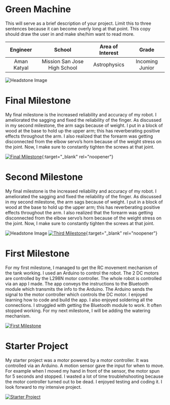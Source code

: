 ﻿# Green Machine
This will serve as a brief description of your project. Limit this to three sentences because it can become overly long at that point. This copy should draw the user in and make she/him want to read more.

| **Engineer** | **School** | **Area of Interest** | **Grade** |
|:--:|:--:|:--:|:--:|
| Aman Katyal | Mission San Jose High School | Astrophysics | Incoming Junior

![Headstone Image](https://lh3.googleusercontent.com/jPJWNQjSbysh37DLJqTwEjvxAEzxq1-MyuUu6qoHH8lLm64_3ICiXikdP3BCZIgxOevT7bmIC1tyYGo6nRfYkS4STt3BNe3FL4PL9eUvT_7pTdeVjT-0QKIpDG2-J0CZn7-hjnkpRYYCD4q40wWs3dDRda-vhyY7enaMEuZFe4xKQRnzEvP7ZA1H5Rrl42W-6ho7P2kx-Z5MW82kbo62JyPtjhmWYVv1xqXDUFUwDycZ9_PHl4WVurOel0fpGG2wMzPyY24bUsr-BLX7COE6BN2aqMQJz4C__dtP-AHo9WDr-RKYq4Np2jw3UoCmIBIqg3v5Da3jaLnr1vziQnG73r5uaNOVVDwGhg5ZuywDcUpHCMX7it4Dl1-7kIF-lorzsdtkcufvyDYwPdaXuFfH6gM1eQzSTe2AFgYs3ml_09gnHwWr1G94DHTjx3NKmhbh5oAIq7y2tr8txqlvhUxBRGB1m6_olHL2_NkBHSIU24N1THeFzOuANR4qb9uySbNYQx9S3YiFP8cj9X0wXHyomfBO_x7a12isd5imfuSTtesN_TQLn45Y4yBncM1m-1HJNvshBRivrDp2Voc4Fqoew9lWjqYPc4DQRx66-7keXNLK6pjYb58tx0YklbPDHHoQyuN4mIonhNEQ96kkR99p3OymuE7PyAYyKz4nPUDgDi_w86EVnEeOmT8OodBSIUI8AXLCdgw7hY1PZA90X-w7uz1d1vhLVPO0Kn7zO18iUvOdKXtxsQyVEgmkYarSRA=w778-h895-no?authuser=0)

# Final Milestone
My final milestone is the increased reliability and accuracy of my robot. I ameliorated the sagging and fixed the reliability of the finger. As discussed in my second milestone, the arm sags because of weight. I put in a block of wood at the base to hold up the upper arm; this has reverberating positive effects throughout the arm. I also realized that the forearm was getting disconnected from the elbow servo’s horn because of the weight stress on the joint. Now, I make sure to constantly tighten the screws at that joint. 

[![Final Milestone](https://res.cloudinary.com/marcomontalbano/image/upload/v1612573869/video_to_markdown/images/youtube--F7M7imOVGug-c05b58ac6eb4c4700831b2b3070cd403.jpg )](https://www.youtube.com/watch?v=F7M7imOVGug&feature=emb_logo "Final Milestone"){:target="_blank" rel="noopener"}

# Second Milestone
My final milestone is the increased reliability and accuracy of my robot. I ameliorated the sagging and fixed the reliability of the finger. As discussed in my second milestone, the arm sags because of weight. I put in a block of wood at the base to hold up the upper arm; this has reverberating positive effects throughout the arm. I also realized that the forearm was getting disconnected from the elbow servo’s horn because of the weight stress on the joint. Now, I make sure to constantly tighten the screws at that joint.

![Headstone Image](https://photos.app.goo.gl/JXCvcGP2d5Rj2XsV7)
[![Third Milestone](https://res.cloudinary.com/marcomontalbano/image/upload/v1612574014/video_to_markdown/images/youtube--y3VAmNlER5Y-c05b58ac6eb4c4700831b2b3070cd403.jpg)](https://www.youtube.com/watch?v=y3VAmNlER5Y&feature=emb_logo "Second Milestone"){:target="_blank" rel="noopener"}
# First Milestone
  

 For my first milestone, I managed to get the RC movement mechanism of the tank working. I used an Arduino to control the robot. The 2 DC motors are controlled by the L298N motor controller. The whole robot is controlled via an app I made. The app conveys the instructions to the Bluetooth module which transmits the info to the Arduino. The Arduino sends the signal to the motor controller which controls the DC motor. I enjoyed learning how to code and build the app. I also enjoyed soldering all the connections. I struggled with getting the Bluetooth module to work. It often stopped working. For my next milestone, I will be adding the watering mechanism.


[![First Milestone](https://res.cloudinary.com/marcomontalbano/image/upload/v1612574117/video_to_markdown/images/youtube--CaCazFBhYKs-c05b58ac6eb4c4700831b2b3070cd403.jpg)](https://www.youtube.com/watch?v=CaCazFBhYKs "First Milestone")


# Starter Project
  

My starter project was a motor powered by a motor controller. It was controlled via an Arduino. A motion sensor gave the input for when to move. For example when I moved my hand in front of the sensor, the motor spun for 5 seconds and stopped. I wasted a lot of time troublehshooting because the motor controller turned out to be dead. I enjoyed testing and coding it. I look forward to my intensive project.

[![Starter Project](https://i3.ytimg.com/vi/lcGB89pQ1Dg/hqdefault.jpg)](https://www.youtube.com/watch?v=lcGB89pQ1Dg "Starter Project")

